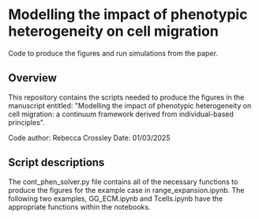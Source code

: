 # Modelling the impact of phenotypic heterogeneity on cell migration
Code to produce the figures and run simulations from the paper. 

## Overview 

This repository contains the scripts needed to produce the figures in the manuscript entitled: "Modelling the impact of phenotypic heterogeneity on cell migration: a continuum framework derived from individual-based principles".

Code author: Rebecca Crossley 
Date: 01/03/2025

## Script descriptions 

The cont_phen_solver.py file contains all of the necessary functions to produce the figures for the example case in range_expansion.ipynb.
The following two examples, GG_ECM.ipynb and Tcells.ipynb have the appropriate functions within the notebooks.
